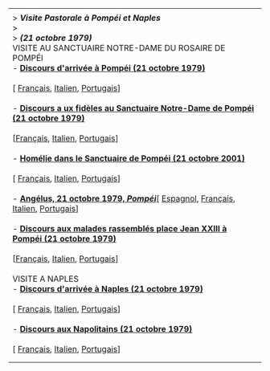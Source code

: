 |     |
| --- |
|  |
| > ***Visite Pastorale à Pompéi et Naples***<br>> <br>> ***(21 octobre 1979)***<br>VISITE AU SANCTUAIRE NOTRE-DAME DU ROSAIRE DE POMPÉI<br>- [**Discours d'arrivée à Pompéi** **(21 octobre 1979)**](/content/john-paul-ii/fr/speeches/1979/october/documents/hf_jp-ii_spe_19791021_arrival-pompei.html)<br>  <br>  [ [Français](/content/john-paul-ii/fr/speeches/1979/october/documents/hf_jp-ii_spe_19791021_arrival-pompei.html), [Italien](http://www.vatican.va/holy_father/john_paul_ii/speeches/1979/october/documents), [Portugais](/content/john-paul-ii/pt/speeches/1979/october/documents/hf_jp-ii_spe_19791021_arrival-pompei.html)]<br>  <br>- [**Discours  a** **ux fidèles au Sanctuaire Notre-Dame de Pompéi (21 octobre 1979)**](/content/john-paul-ii/fr/speeches/1979/october/documents/hf_jp-ii_spe_19791021_shrine-pompei.html)<br>  <br>  [[Français](/content/john-paul-ii/fr/speeches/1979/october/documents/hf_jp-ii_spe_19791021_shrine-pompei.html), [Italien](/content/john-paul-ii/it/speeches/1979/october/documents/hf_jp-ii_spe_19791021_shrine-pompei.html), [Portugais](/content/john-paul-ii/pt/speeches/1979/october/documents/hf_jp-ii_spe_19791021_shrine-pompei.html)]<br>  <br>- **[Homélie dans le Sanctuaire de Pompéi (21 octobre 2001)](/content/john-paul-ii/fr/homilies/1979/documents/hf_jp-ii_hom_19791021_pompei.html)**<br>  <br>  [ [Français](/content/john-paul-ii/fr/homilies/1979/documents/hf_jp-ii_hom_19791021_pompei.html), [Italien](/content/john-paul-ii/it/homilies/1979/documents/hf_jp-ii_hom_19791021_pompei.html), [Portugais](/content/john-paul-ii/pt/homilies/1979/documents/hf_jp-ii_hom_19791021_pompei.html)]<br>  <br>- **[Angélus, 21 octobre 1979, *Pompéi*](/content/john-paul-ii/fr/angelus/1979/documents/hf_jp-ii_ang_19791021.html)**[ [Espagnol](/content/john-paul-ii/es/angelus/1979/documents/hf_jp-ii_ang_19791021.html), [Français](/content/john-paul-ii/fr/angelus/1979/documents/hf_jp-ii_ang_19791021.html), [Italien](/content/john-paul-ii/it/angelus/1979/documents/hf_jp-ii_ang_19791021.html), [Portugais](/content/john-paul-ii/pt/angelus/1979/documents/hf_jp-ii_ang_19791021.html)]<br>  <br>- **[Discours aux malades rassemblés place Jean XXIII à Pompéi (21 octobre 1979)](/content/john-paul-ii/fr/speeches/1979/october/documents/hf_jp-ii_spe_19791021_sick-pompei.html)**<br>  <br>  [[Français](/content/john-paul-ii/fr/speeches/1979/october/documents/hf_jp-ii_spe_19791021_sick-pompei.html), [Italien](/content/john-paul-ii/it/speeches/1979/october/documents/hf_jp-ii_spe_19791021_sick-pompei.html), [Portugais](/content/john-paul-ii/pt/speeches/1979/october/documents/hf_jp-ii_spe_19791021_sick-pompei.html)]<br>  <br>VISITE A NAPLES<br>- **[Discours d'arrivée à Naples (21 octobre 1979)](/content/john-paul-ii/fr/speeches/1979/october/documents/hf_jp-ii_spe_19791021_arrival-napoli.html)**<br>  <br>  [ [Français](/content/john-paul-ii/fr/speeches/1979/october/documents/hf_jp-ii_spe_19791021_arrival-napoli.html), [Italien](/content/john-paul-ii/it/speeches/1979/october/documents/hf_jp-ii_spe_19791021_arrival-napoli.html), [Portugais](/content/john-paul-ii/pt/speeches/1979/october/documents/hf_jp-ii_spe_19791021_arrival-napoli.html)]<br>  <br>- [**Discours aux Napolitains** **(21 octobre 1979)**](/content/john-paul-ii/fr/speeches/1979/october/documents/hf_jp-ii_spe_19791021_people-napoli.html)<br>  <br>  [ [Français](/content/john-paul-ii/fr/speeches/1979/october/documents/hf_jp-ii_spe_19791021_people-napoli.html), [Italien](/content/john-paul-ii/it/speeches/1979/october/documents/hf_jp-ii_spe_19791021_people-napoli.html), [Portugais](/content/john-paul-ii/pt/speeches/1979/october/documents/hf_jp-ii_spe_19791021_people-napoli.html)] |
|  |
|  |